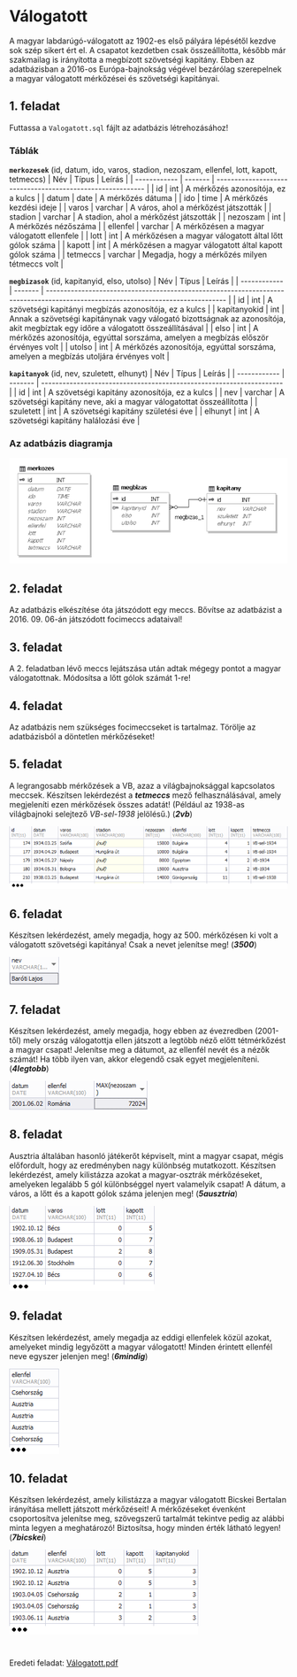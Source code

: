 # Válogatott
A magyar labdarúgó-válogatott az 1902-es első pályára lépésétől kezdve sok szép sikert ért
el. A csapatot kezdetben csak összeállította, később már szakmailag is irányította a megbízott
szövetségi kapitány. Ebben az adatbázisban a 2016-os Európa-bajnokság végével bezárólag
szerepelnek a magyar válogatott mérkőzései és szövetségi kapitányai. 

## 1. feladat
Futtassa a `Valogatott.sql` fájlt az adatbázis létrehozásához!

### Táblák

**`merkozesek`** (id, datum, ido, varos, stadion, nezoszam, ellenfel, lott, kapott, tetmeccs)
| Név          | Típus   | Leírás                                                     |
| ------------ | ------- | ---------------------------------------------------------- |
| id           | int     | A mérkőzés azonosítója, ez a kulcs                         |
| datum        | date    | A mérkőzés dátuma                                          |
| ido          | time    | A mérkőzés kezdési ideje                                   |
| varos        | varchar | A város, ahol a mérkőzést játszották                       |
| stadion      | varchar | A stadion, ahol a mérkőzést játszották                     |
| nezoszam     | int     | A mérkőzés nézőszáma                                       | 
| ellenfel     | varchar | A mérkőzésen a magyar válogatott ellenfele                 |
| lott         | int     | A mérkőzésen a magyar válogatott által lőtt gólok száma    |
| kapott       | int     | A mérkőzésen a magyar válogatott által kapott gólok száma  |
| tetmeccs     | varchar | Megadja, hogy a mérkőzés milyen tétmeccs volt              |

**`megbizasok`** (id, kapitanyid, elso, utolso)
| Név          | Típus   | Leírás                                                                                                                           |
| ------------ | ------- | -------------------------------------------------------------------------------------------------------------------------------- |
| id           | int     | A szövetségi kapitányi megbízás azonosítója, ez a kulcs                                                                          |
| kapitanyokid | int     | Annak a szövetségi kapitánynak vagy válogató bizottságnak az azonosítója, akit megbíztak egy időre a válogatott összeállításával |
| elso         | int     | A mérkőzés azonosítója, egyúttal sorszáma, amelyen a megbízás először érvényes volt                                              |
| utolso       | int     | A mérkőzés azonosítója, egyúttal sorszáma, amelyen a megbízás utoljára érvényes volt                                             |

**`kapitanyok`** (id, nev, szuletett, elhunyt)
| Név          | Típus   | Leírás                                                               |
| ------------ | ------- | -------------------------------------------------------------------- |
| id           | int     | A szövetségi kapitány azonosítója, ez a kulcs                        |
| nev          | varchar | A szövetségi kapitány neve, aki a magyar válogatottat összeállította |
| szuletett    | int     | A szövetségi kapitány születési éve                                  |
| elhunyt      | int     | A szövetségi kapitány halálozási éve                                 |

### Az adatbázis diagramja
![táblák](diagram.png)

## 2. feladat
Az adatbázis elkészítése óta játszódott egy meccs. Bővítse az adatbázist a 2016. 09. 06-án
játszódott focimeccs adataival!

## 3. feladat
A 2. feladatban lévő meccs lejátszása után adtak mégegy pontot a magyar válogatottnak.
Módosítsa a lőtt gólok számát 1-re!

## 4. feladat
Az adatbázis nem szükséges focimeccseket is tartalmaz.
Törölje az adatbázisból a döntetlen mérkőzéseket!

## 5. feladat
A legrangosabb mérkőzések a VB, azaz a világbajnoksággal kapcsolatos meccsek.
Készítsen lekérdezést a ***tetmeccs*** mező felhasználásával, amely megjeleníti ezen
mérkőzések összes adatát! (Például az 1938-as világbajnoki selejtező *VB-sel-1938*
jelölésű.) (***2vb***)

![5. feladat](5feladat.png)

## 6. feladat
Készítsen lekérdezést, amely megadja, hogy az 500. mérkőzésen ki volt a válogatott
szövetségi kapitánya! Csak a nevet jelenítse meg! (***3500***)

![6. feladat](6feladat.png)

## 7. feladat
Készítsen lekérdezést, amely megadja, hogy ebben az évezredben (2001-től) mely ország
válogatottja ellen játszott a legtöbb néző előtt tétmérkőzést a magyar csapat! Jelenítse meg
a dátumot, az ellenfél nevét és a nézők számát! Ha több ilyen van, akkor elegendő csak
egyet megjeleníteni. (***4legtobb***)

![7. feladat](7feladat.png)

## 8. feladat
Ausztria általában hasonló játékerőt képviselt, mint a magyar csapat, mégis előfordult, hogy
az eredményben nagy különbség mutatkozott. Készítsen lekérdezést, amely kilistázza
azokat a magyar-osztrák mérkőzéseket, amelyeken legalább 5 gól különbséggel nyert
valamelyik csapat! A dátum, a város, a lőtt és a kapott gólok száma jelenjen meg!
(***5ausztria***)

![8. feladat](8feladat.png)

## 9. feladat
Készítsen lekérdezést, amely megadja az eddigi ellenfelek közül azokat, amelyeket mindig
legyőzött a magyar válogatott! Minden érintett ellenfél neve egyszer jelenjen meg!
(***6mindig***)

![9. feladat](9feladat.png)

## 10. feladat
Készítsen lekérdezést, amely kilistázza a magyar válogatott Bicskei Bertalan irányítása mellett
játszott mérkőzéseit! A mérkőzéseket évenként csoportosítva jelenítse
meg, szövegszerű tartalmát tekintve
pedig az alábbi minta legyen a meghatározó! Biztosítsa, hogy minden
érték látható legyen! (***7bicskei***)

![10. feladat](10feladat.png)

#
Eredeti feladat:
[Válogatott.pdf](valogatott.pdf)
